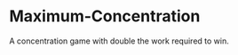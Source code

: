 Maximum-Concentration
=====================

A concentration game with double the work required to win.
